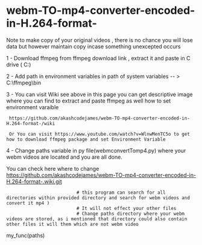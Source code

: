 # webm-TO-mp4-converter-encoded-in-H.264-format-



  Note to make copy of your original videos , there is no chance you will lose data but however maintain copy incase something unexcepted occurs

1 -  Download ffmpeg from ffmpeg download link , extract it and paste in C drive ( C:\)


2 -  Add path in environment variables in path of system variables     -- >    C:\ffmpeg\bin



3 -  You can visit Wiki see above in this page you can get descriptive image where you can find to extract and paste ffmpeg as well how to set environment varaible

     https://github.com/akashcodejames/webm-TO-mp4-converter-encoded-in-H.264-format-/wiki
         
     Or You can visit https://www.youtube.com/watch?v=WlnwMenTC5o to get how to download ffmpeg package and set Environment Variable 




4 - Change paths variable in py file(webmconvertTomp4.py) where your webm videos are located and you are all done.

You can check here where to change   https://github.com/akashcodejames/webm-TO-mp4-converter-encoded-in-H.264-format-.wiki.git

                              # this program can search for all directories within provided directory and search for webm videos and convert it mp4 )
                              # It will not effect your other files
                              # Change paths directory where your webm videos are stored, as i mentioned that directory could also contain other files it will them which are not webm video
my_func(paths)
 
    
    
   
